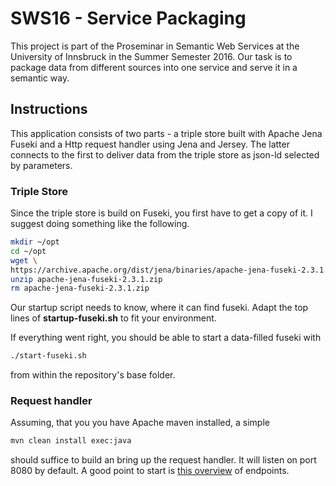 SWS16 - Service Packaging
=========================

This project is part of the Proseminar in Semantic Web Services at the 
University of Innsbruck in the Summer Semester 2016. Our task is to 
package data from different sources into one service and serve it in a 
semantic way.

Instructions
------------

This application consists of two parts - a triple store built with 
Apache Jena Fuseki and a Http request handler using Jena and Jersey. The 
latter connects to the first to deliver data from the triple store as 
json-ld selected by parameters.

### Triple Store

Since the triple store is build on Fuseki, you first have to get a copy 
of it. I suggest doing something like the following.

```sh
mkdir ~/opt
cd ~/opt
wget \
https://archive.apache.org/dist/jena/binaries/apache-jena-fuseki-2.3.1.zip
unzip apache-jena-fuseki-2.3.1.zip
rm apache-jena-fuseki-2.3.1.zip
```

Our startup script needs to know, where it can find fuseki. Adapt the 
top lines of **startup-fuseki.sh** to fit your environment.

If everything went right, you should be able to start a data-filled 
fuseki with

```sh
./start-fuseki.sh
```

from within the repository's base folder.

### Request handler

Assuming, that you you have Apache maven installed, a simple

```sh
mvn clean install exec:java
```

should suffice to build an bring up the request handler. It will listen 
on port 8080 by default. A good point to start is [this overview][wadl] 
of endpoints.

[wadl]:http://localhost:8080/application.wadl
